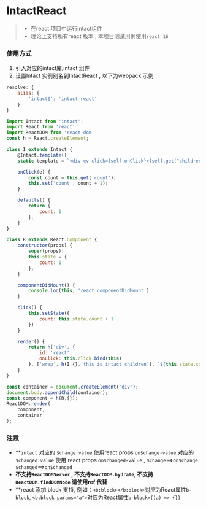 # IntactReact

> - 在react 项目中运行intact组件
> - 理论上支持所有react 版本 , 本项目测试用例使用`react 16`


### 使用方式

1. 引入对应的intact库,intact 组件
2. 设置Intact 实例别名到IntactReact , 以下为webpack 示例

```js
resolve: {
    alias: {
        'intact$': 'intact-react'
    }
}
```
```js
import Intact from 'intact';
import React from 'react'
import ReactDOM from 'react-dom'
const h = React.createElement;

class I extends Intact {
    @Intact.template()
    static template = `<div ev-click={self.onClick}>{self.get("children")} child default content {self.get("count")}!</div>`

    onClick(e) {
        const count = this.get('count');
        this.set('count', count + 1);
    }

    defaults() {
        return {
            count: 1
        };
    }
}

class R extends React.Component {
    constructor(props) {
        super(props);
        this.state = {
            count: 1
        };
    }

    componentDidMount() {
        console.log(this, 'react componentDidMount')
    }

    click() {
        this.setState({
            count: this.state.count + 1
        })
    }

    render() {
        return h('div', {
            id: 'react',
            onClick: this.click.bind(this)
        }, ['wrap', h(I,{},'this is intact children'), `${this.state.count}`])
    }
}

const container = document.createElement('div');
document.body.appendChild(container);
const component = h(R,{});
ReactDOM.render(
    component,
    container
);
```


### 注意

- **`intact` 对应的 `$change:value` 使用react props `on$change-value`,对应的 `$changed:value` 使用 react props `on$changed-value` , `$change`==>`on$change`  `$changed`==>`on$changed`
- **不支持`ReactDOMServer` , 不支持`ReactDOM.hydrate`,  不支持`ReactDOM.findDOMNode` 请使用ref 代替**
- **react 添加 block 支持, 例如：`<b:block></b:block>`对应为React属性`b-block`, `<b:block params="a">`对应为React属性`b-block={(a) => {}}`
